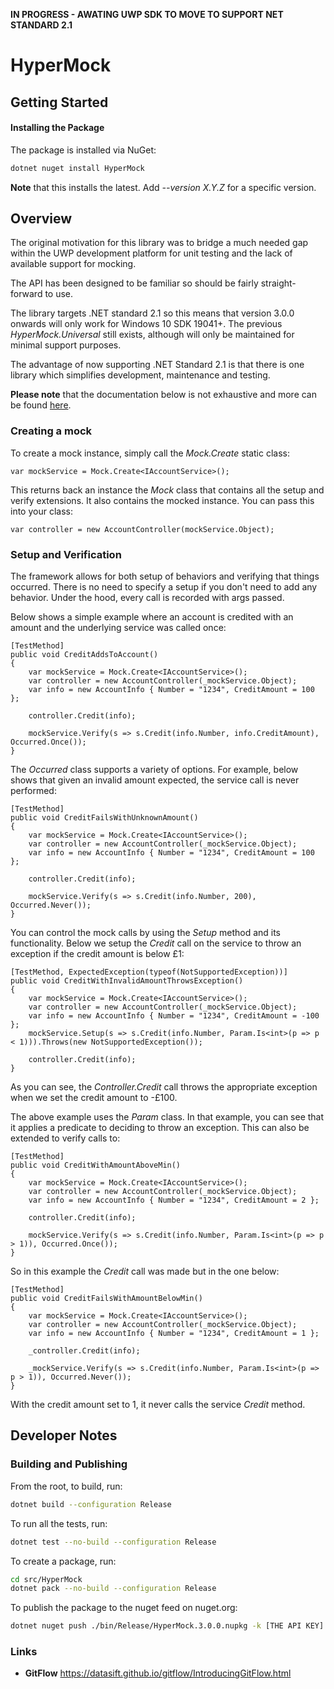**IN PROGRESS - AWATING UWP SDK TO MOVE TO SUPPORT NET STANDARD 2.1**

# HyperMock

## Getting Started

#### Installing the Package

The package is installed via NuGet:

```bash
dotnet nuget install HyperMock
```

**Note** that this installs the latest. Add _--version X.Y.Z_ for a specific version.

## Overview

The original motivation for this library was to bridge a much needed gap within the UWP development platform for unit testing and the lack of available support for mocking.

The API has been designed to be familiar so should be fairly straight-forward to use.

The library targets .NET standard 2.1 so this means that version 3.0.0 onwards will only work for Windows 10 SDK 19041+. The previous _HyperMock.Universal_ still 
exists, although will only be maintained for minimal support purposes.

The advantage of now supporting .NET Standard 2.1 is that there is one library which simplifies development, maintenance and testing.

**Please note** that the documentation below is not exhaustive and more can be found [here](https://github.com/hypersolutions/hypermock/wiki).
### Creating a mock

To create a mock instance, simply call the _Mock.Create<T>_ static class:

```
var mockService = Mock.Create<IAccountService>();

```

This returns back an instance the _Mock_ class that contains all the setup and verify extensions. It also contains the mocked instance. You can pass this into your class:

```
var controller = new AccountController(mockService.Object);
```

### Setup and Verification

The framework allows for both setup of behaviors and verifying that things occurred. There is no need to specify a setup if you don't need to add any behavior. Under the hood, every call is recorded with args passed.

Below shows a simple example where an account is credited with an amount and the underlying service was called once:

```
[TestMethod]
public void CreditAddsToAccount()
{
    var mockService = Mock.Create<IAccountService>();
    var controller = new AccountController(_mockService.Object);
    var info = new AccountInfo { Number = "1234", CreditAmount = 100 };

    controller.Credit(info);

    mockService.Verify(s => s.Credit(info.Number, info.CreditAmount), Occurred.Once());
}
```

The _Occurred_ class supports a variety of options. For example, below shows that given an invalid amount expected, the service call is never performed:

```
[TestMethod]
public void CreditFailsWithUnknownAmount()
{
    var mockService = Mock.Create<IAccountService>();
    var controller = new AccountController(_mockService.Object);
    var info = new AccountInfo { Number = "1234", CreditAmount = 100 };

    controller.Credit(info);

    mockService.Verify(s => s.Credit(info.Number, 200), Occurred.Never());
}
```

You can control the mock calls by using the _Setup_ method and its functionality. Below we setup the _Credit_ call on the service to throw an exception if the credit amount is below £1:

```
[TestMethod, ExpectedException(typeof(NotSupportedException))]
public void CreditWithInvalidAmountThrowsException()
{
    var mockService = Mock.Create<IAccountService>();
    var controller = new AccountController(_mockService.Object);
    var info = new AccountInfo { Number = "1234", CreditAmount = -100 };
    mockService.Setup(s => s.Credit(info.Number, Param.Is<int>(p => p < 1))).Throws(new NotSupportedException());

    controller.Credit(info);
}
```

As you can see, the _Controller.Credit_ call throws the appropriate exception when we set the credit amount to -£100.

The above example uses the _Param_ class. In that example, you can see that it applies a predicate to deciding to throw an exception. This can also be extended to verify calls to:

```
[TestMethod]
public void CreditWithAmountAboveMin()
{
    var mockService = Mock.Create<IAccountService>();
    var controller = new AccountController(_mockService.Object);
    var info = new AccountInfo { Number = "1234", CreditAmount = 2 };

    controller.Credit(info);

    mockService.Verify(s => s.Credit(info.Number, Param.Is<int>(p => p > 1)), Occurred.Once());
}
```

So in this example the _Credit_ call was made but in the one below:

```
[TestMethod]
public void CreditFailsWithAmountBelowMin()
{
    var mockService = Mock.Create<IAccountService>();
    var controller = new AccountController(_mockService.Object);
    var info = new AccountInfo { Number = "1234", CreditAmount = 1 };

    _controller.Credit(info);

    _mockService.Verify(s => s.Credit(info.Number, Param.Is<int>(p => p > 1)), Occurred.Never());
}
```

With the credit amount set to 1, it never calls the service _Credit_ method.
  
## Developer Notes

### Building and Publishing

From the root, to build, run:

```bash
dotnet build --configuration Release 
```

To run all the tests, run:

```bash
dotnet test --no-build --configuration Release
```

To create a package, run:
 
```bash
cd src/HyperMock
dotnet pack --no-build --configuration Release 
```

To publish the package to the nuget feed on nuget.org:

```bash
dotnet nuget push ./bin/Release/HyperMock.3.0.0.nupkg -k [THE API KEY] -s https://api.nuget.org/v3/index.json 
```

### Links

* **GitFlow** https://datasift.github.io/gitflow/IntroducingGitFlow.html
